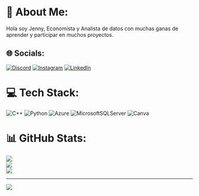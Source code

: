 # 💫 About Me:
Hola soy Jenny, Economista y Analista de datos con muchas ganas de aprender y participar en muchos proyectos.


## 🌐 Socials:
[![Discord](https://img.shields.io/badge/Discord-%237289DA.svg?logo=discord&logoColor=white)](https://discord.gg/Yenny#4251) [![Instagram](https://img.shields.io/badge/Instagram-%23E4405F.svg?logo=Instagram&logoColor=white)](https://instagram.com/https://www.instagram.com/yealpa663/) [![LinkedIn](https://img.shields.io/badge/LinkedIn-%230077B5.svg?logo=linkedin&logoColor=white)](https://linkedin.com/in/https://www.linkedin.com/in/jenny-alexandra-pacheco-garcia-61b16552/) 

# 💻 Tech Stack:
![C++](https://img.shields.io/badge/c++-%2300599C.svg?style=for-the-badge&logo=c%2B%2B&logoColor=white) ![Python](https://img.shields.io/badge/python-3670A0?style=for-the-badge&logo=python&logoColor=ffdd54) ![Azure](https://img.shields.io/badge/azure-%230072C6.svg?style=for-the-badge&logo=azure-devops&logoColor=white) ![MicrosoftSQLServer](https://img.shields.io/badge/Microsoft%20SQL%20Sever-CC2927?style=for-the-badge&logo=microsoft%20sql%20server&logoColor=white) ![Canva](https://img.shields.io/badge/Canva-%2300C4CC.svg?style=for-the-badge&logo=Canva&logoColor=white)
# 📊 GitHub Stats:
![](https://github-readme-stats.vercel.app/api?username=Yealpa&theme=radical&hide_border=false&include_all_commits=false&count_private=false)<br/>
![](https://github-readme-streak-stats.herokuapp.com/?user=Yealpa&theme=radical&hide_border=false)<br/>
![](https://github-readme-stats.vercel.app/api/top-langs/?username=Yealpa&theme=radical&hide_border=false&include_all_commits=false&count_private=false&layout=compact)

---
[![](https://visitcount.itsvg.in/api?id=Yealpa&icon=0&color=5)](https://visitcount.itsvg.in)

<!-- Proudly created with GPRM ( https://gprm.itsvg.in ) -->
